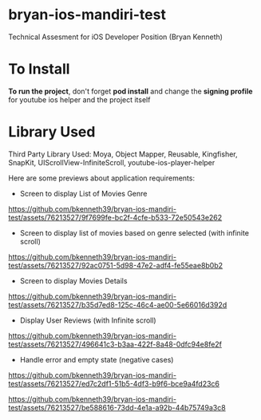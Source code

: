 # bryan-ios-mandiri-test

Technical Assesment for iOS Developer Position (Bryan Kenneth)
# To Install
**To run the project**, don't forget **pod install** and change the **signing profile** for youtube ios helper and the project itself

# Library Used
Third Party Library Used: Moya, Object Mapper, Reusable, Kingfisher, SnapKit, UIScrollView-InfiniteScroll, youtube-ios-player-helper

Here are some previews about application requirements:

- Screen to display List of Movies Genre



https://github.com/bkenneth39/bryan-ios-mandiri-test/assets/76213527/9f7699fe-bc2f-4cfe-b533-72e50543e262

- Screen to display list of movies based on genre selected (with infinite scroll)


https://github.com/bkenneth39/bryan-ios-mandiri-test/assets/76213527/92ac0751-5d98-47e2-adf4-fe55eae8b0b2



- Screen to display Movies Details


https://github.com/bkenneth39/bryan-ios-mandiri-test/assets/76213527/b35d7ed8-125c-46c4-ae00-5e66016d392d

- Display User Reviews (with Infinite scroll)

https://github.com/bkenneth39/bryan-ios-mandiri-test/assets/76213527/496641c3-b3aa-422f-8a48-0dfc94e8fe2f

- Handle error and empty state (negative cases)


https://github.com/bkenneth39/bryan-ios-mandiri-test/assets/76213527/ed7c2df1-51b5-4df3-b9f6-bce9a4fd23c6




https://github.com/bkenneth39/bryan-ios-mandiri-test/assets/76213527/be588616-73dd-4e1a-a92b-44b75749a3c8





